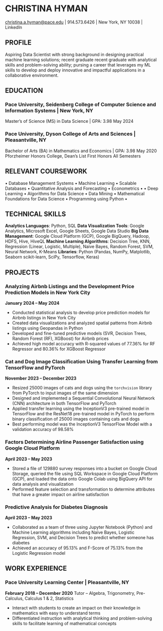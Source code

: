# CHRISTINA HYMAN
christina.a.hyman@pace.edu | 914.573.6426 | New York, NY 10038 | LinkedIn 

## PROFILE
Aspiring Data Scientist with strong background in designing practical machine learning solutions; recent graduate recent graduate with analytical skills and problem-solving ability; pursing a career that leverages my ML skills to develop and deploy innovative and impactful applications in a collaborative environment.

## EDUCATION
### Pace University, Seidenberg College of Computer Science and Information Systems | New York, NY
Master’s of Science (MS) in Data Science | GPA: 3.98	May 2024

### Pace University, Dyson College of Arts and Sciences	| Pleasantville, NY
Bachelor of Arts (BA) in Mathematics and Economics | GPA: 3.98	May 2020
Pforzheimer Honors College, Dean’s List First Honors All Semesters

## RELEVANT COURSEWORK
• Database Management Systems • Machine Learning • Scalable Databases • Quantitative Analysis and Forecasting • Econometrics •
• Deep Learning • Algorithms for Data Science • Data Mining • Mathematical Foundations for Data Science • Programming using Python •

## TECHNICAL SKILLS
**Analytics Languages**: Python, SQL 
**Data Visualization Tools**: Google Analytics, Microsoft Excel, Google Sheets, Google Data Studio
**Big Data Management**: Google Cloud Platform (GCP), Google BigQuery, Hadoop, HDFS, Hive, HiveQL
**Machine Learning Algorithms**: Decision Tree, KNN, Regression (Linear, Logistic, Multiple), Naive Bayes, Random Forest, SVM, Neural Network, K-Means
**Libraries**: Python (Pandas, NumPy, Matplotlib, Seaborn scikit-learn, SciPy, Tensorflow, Keras)

## PROJECTS
### Analyzing Airbnb Listings and the Development Price Prediction Models in New York City	

**January 2024 – May 2024**
* Conducted statistical analysis to develop price prediction models for Airbnb listings in New York City
*	Created data visualizations and analyzed spatial patterns from Airbnb listings using Geopandas in Python
*	Developed and fine-tuned predictive models (SVR, Decision Trees, Random Forest (RF), XGBoost) for Airbnb prices
*	Achieved high model accuracy with R-squared values of 77.36% for RF Regressor and 80.36% for XGBoost Regressor

### Cat and Dog Image Classification Using Transfer Learning from TensorFlow and PyTorch	

**November 2023 – December 2023**
*	Resized 25000 images of cats and dogs using the `torchvision` library from PyTorch to input images of the same dimension 
*	Designed and implemented a Sequential Convolutional Neural Network (CNN) architecture in both TensorFlow and PyTorch 
*	Applied transfer learning using the InceptionV3 pre-trained model in TensorFlow and the ResNet18 pre-trained model in PyTorch to perform binary classification of 25000 images containing cats and dogs
*	Best performing model was the InceptionV3 TensorFlow Model with a validation accuracy of 98.58%

### Factors Determining Airline Passenger Satisfaction using Google Cloud Platform	

**April 2023 – May 2023**
* Stored a file of 129880 survey responses into a bucket on Google Cloud Storage, queried the file using SQL Workspace in Google Cloud Platform (GCP), and loaded the data onto Google Colab using BigQuery API for data analysis and visualization
* Performed feature selection and transformation to determine attributes that have a greater impact on airline satisfaction

### Predictive Analysis for Diabetes Diagnosis

**April 2023 – May 2023**
* Collaborated as a team of three using Jupyter Notebook (Python) and Machine Learning algorithms including Naïve Bayes, Logistic Regression, SVM, and Decision Trees to predict whether someone has diabetes
* Achieved an accuracy of 95.13% and F-Score of 75.13% from the Logistic Regression model


## WORK EXPERIENCE
### Pace University Learning Center	| Pleasantville, NY

**February 2018 – December 2020**
Tutor – Algebra, Trigonometry, Pre-Calculus, Calculus 1 & 2, Statistics
* Interact with students to create an impact on their knowledge in mathematics with easy to understand terms
* Differentiated instruction with analytical thinking and problem-solving skills to facilitate learning of mathematical concepts
